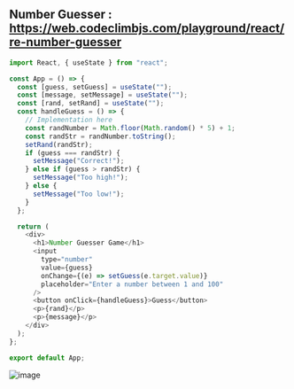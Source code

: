 

## Number Guesser : https://web.codeclimbjs.com/playground/react/re-number-guesser

```js
import React, { useState } from "react";

const App = () => {
  const [guess, setGuess] = useState("");
  const [message, setMessage] = useState("");
  const [rand, setRand] = useState("");
  const handleGuess = () => {
    // Implementation here
    const randNumber = Math.floor(Math.random() * 5) + 1;
    const randStr = randNumber.toString();
    setRand(randStr);
    if (guess === randStr) {
      setMessage("Correct!");
    } else if (guess > randStr) {
      setMessage("Too high!");
    } else {
      setMessage("Too low!");
    }
  };

  return (
    <div>
      <h1>Number Guesser Game</h1>
      <input
        type="number"
        value={guess}
        onChange={(e) => setGuess(e.target.value)}
        placeholder="Enter a number between 1 and 100"
      />
      <button onClick={handleGuess}>Guess</button>
      <p>{rand}</p>
      <p>{message}</p>
    </div>
  );
};

export default App;
```

![image](https://github.com/user-attachments/assets/b1797e2f-f740-4d43-af0e-4f3a8f2a4009)